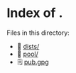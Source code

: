 
# Index of .
Files in this directory:
- 📁 [dists/](dists/)
- 📁 [pool/](pool/)
- 🗒 [pub.gpg](pub.gpg)
